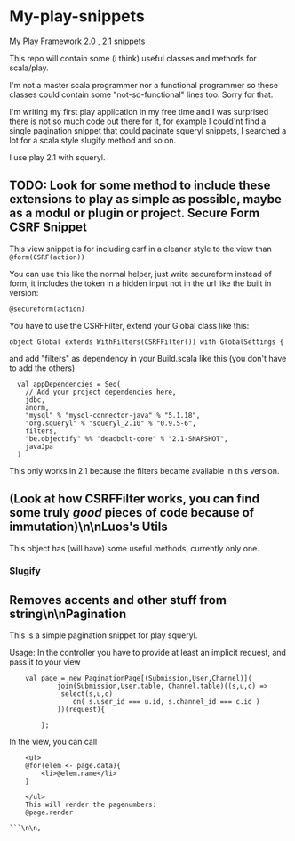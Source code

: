 My-play-snippets
================

My Play Framework 2.0 , 2.1 snippets

This repo will contain some (i think) useful classes and methods for scala/play. 

I'm not a master scala programmer nor a functional programmer so these classes could contain some "not-so-functional" lines too. Sorry for that. 

I'm writing my first play application in my free time and I was surprised there is not so much code out there for it, for example I could'nt find a single pagination snippet that could paginate squeryl snippets, I searched a lot for a scala style slugify method and so on. 

I use play 2.1 with squeryl. 


TODO: Look for some method to include these extensions to play as simple as possible, maybe as a modul or plugin or project. Secure Form CSRF Snippet
---------------

This view snippet is for including csrf in a cleaner style to the view than ```@form(CSRF(action))```

You can use this like the normal helper, just write secureform instead of form, it includes the token in a hidden input not in the url like the built in version:
```
@secureform(action)

```

You have to use the CSRFFilter, extend your Global class like this:

```
object Global extends WithFilters(CSRFFilter()) with GlobalSettings {

```

and add "filters" as dependency in your Build.scala like this (you don't have to add the others)

```
  val appDependencies = Seq(
    // Add your project dependencies here,
    jdbc,
    anorm,
    "mysql" % "mysql-connector-java" % "5.1.18",
    "org.squeryl" % "squeryl_2.10" % "0.9.5-6",
    filters,
    "be.objectify" %% "deadbolt-core" % "2.1-SNAPSHOT",
    javaJpa
  )

```


This only works in 2.1 because the filters became available in this version.

(Look at how CSRFFilter works, you can find some truly *good* pieces of code because of immutation)\n\nLuos's Utils
------------

This object has (will have) some useful methods, currently only one. 

### Slugify

Removes accents and other stuff from string\n\nPagination
-------------

This is a simple pagination snippet for play squeryl. 

Usage:
In the controller you have to provide at least an implicit request, and pass it to your view

```
	val page = new PaginationPage[(Submission,User,Channel)](
			join(Submission,User.table, Channel.table)((s,u,c) =>  
       		 select(s,u,c)
        		on( s.user_id === u.id, s.channel_id === c.id )
      		))(request){
			
		};
```

In the view, you can call

```
	<ul>
	@for(elem <- page.data){
		<li>@elem.name</li>
	}

	</ul>
	This will render the pagenumbers:
	@page.render

```\n\n,
